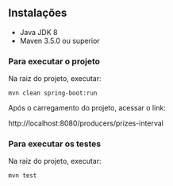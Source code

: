 ## Instalações
- Java JDK 8
- Maven 3.5.0 ou superior

### Para executar o projeto

Na raiz do projeto, executar:

`mvn clean spring-boot:run`

Após o carregamento do projeto, acessar o link:

http://localhost:8080/producers/prizes-interval

### Para executar os testes

Na raiz do projeto, executar:

`mvn test`
